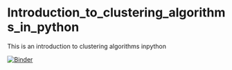 # Introduction_to_clustering_algorithms_in_python

This is an introduction to clustering algorithms inpython


[![Binder](https://mybinder.org/badge_logo.svg)](https://mybinder.org/v2/gh/RaniaAbid-GH/Introduction_to_clustering_algorithms_in_python/master?filepath=clustering.ipynb)
